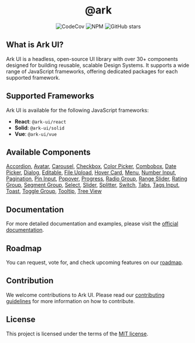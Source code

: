 <h1 align="center">@ark</h1>

<p align="center">
  <img alt="CodeCov" src="https://img.shields.io/codecov/c/gh/chakra-ui/ark?style=for-the-badge&token=O6BB59DHJ4"/>
   <img alt="NPM" src="https://img.shields.io/npm/l/@ark-ui/react?style=for-the-badge">
  <img alt="GitHub stars" src="https://img.shields.io/github/stars/chakra-ui/ark?logo=github&style=for-the-badge">
</p>

## What is Ark UI?

Ark UI is a headless, open-source UI library with over 30+ components designed for building reusable, scalable Design Systems. It supports a wide range of JavaScript frameworks, offering dedicated packages for each supported framework.

## Supported Frameworks

Ark UI is available for the following JavaScript frameworks:

- **React**: `@ark-ui/react`
- **Solid**: `@ark-ui/solid`
- **Vue**: `@ark-ui/vue`

## Available Components

[Accordion](https://ark-ui.com/docs/components/accordion),
[Avatar](https://ark-ui.com/docs/components/avatar),
[Carousel](https://ark-ui.com/docs/components/carousel),
[Checkbox](https://ark-ui.com/docs/components/checkbox),
[Color Picker](https://ark-ui.com/docs/components/color-picker),
[Combobox](https://ark-ui.com/docs/components/combobox),
[Date Picker](https://ark-ui.com/docs/components/date-picker),
[Dialog](https://ark-ui.com/docs/components/dialog),
[Editable](https://ark-ui.com/docs/components/editable),
[File Upload](https://ark-ui.com/docs/components/file-upload),
[Hover Card](https://ark-ui.com/docs/components/hover-card),
[Menu](https://ark-ui.com/docs/components/menu),
[Number Input](https://ark-ui.com/docs/components/number-input),
[Pagination](https://ark-ui.com/docs/components/pagination),
[Pin Input](https://ark-ui.com/docs/components/pin-input),
[Popover](https://ark-ui.com/docs/components/popover),
[Progress](https://ark-ui.com/docs/components/linear-progress),
[Radio Group](https://ark-ui.com/docs/components/radio-group),
[Range Slider](https://ark-ui.com/docs/components/slider),
[Rating Group](https://ark-ui.com/docs/components/rating-group),
[Segment Group](https://ark-ui.com/docs/components/segment-group),
[Select](https://ark-ui.com/docs/components/select),
[Slider](https://ark-ui.com/docs/components/slider),
[Splitter](https://ark-ui.com/docs/components/splitter),
[Switch](https://ark-ui.com/docs/components/switch),
[Tabs](https://ark-ui.com/docs/components/tabs),
[Tags Input](https://ark-ui.com/docs/components/tags-input),
[Toast](https://ark-ui.com/docs/components/toast),
[Toggle Group](https://ark-ui.com/docs/components/toggle-group),
[Tooltip](https://ark-ui.com/docs/components/tooltip),
[Tree View](https://ark-ui.com/docs/components/tree-view)

## Documentation

For more detailed documentation and examples, please visit the [official documentation](https://ark-ui.com/).

## Roadmap

You can request, vote for, and check upcoming features on our [roadmap](https://ark-ui.canny.io/).

## Contribution

We welcome contributions to Ark UI. Please read our [contributing guidelines](https://github.com/chakra-ui/ark/blob/main/CONTRIBUTING.md) for more information on how to contribute.

## License

This project is licensed under the terms of the [MIT license](https://github.com/chakra-ui/ark/blob/main/LICENSE).
